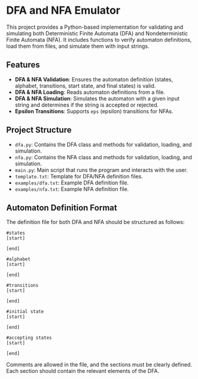 # DFA and NFA Emulator

This project provides a Python-based implementation for validating and simulating both Deterministic Finite Automata (DFA) and Nondeterministic Finite Automata (NFA). It includes functions to verify automaton definitions, load them from files, and simulate them with input strings.

## Features

- **DFA & NFA Validation**: Ensures the automaton definition (states, alphabet, transitions, start state, and final states) is valid.
- **DFA & NFA Loading**: Reads automaton definitions from a file.
- **DFA & NFA Simulation**: Simulates the automaton with a given input string and determines if the string is accepted or rejected.
- **Epsilon Transitions**: Supports `eps` (epsilon) transitions for NFAs.

## Project Structure

- `dfa.py`: Contains the DFA class and methods for validation, loading, and simulation.
- `nfa.py`: Contains the NFA class and methods for validation, loading, and simulation.
- `main.py`: Main script that runs the program and interacts with the user.
- `template.txt`: Template for DFA/NFA definition files.
- `examples/dfa.txt`: Example DFA definition file.
- `examples/nfa.txt`: Example NFA definition file.

## Automaton Definition Format

The definition file for both DFA and NFA should be structured as follows:

```
#states
[start]

[end]

#alphabet
[start]

[end]

#transitions
[start]

[end]

#initial state
[start]

[end]

#accepting states
[start]

[end]
```
Comments are allowed in the file, and the sections must be clearly defined. Each section should contain the relevant elements of the DFA.